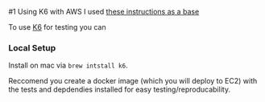 #1 Using K6 with AWS I used
[these instructions as a base](https://aws.plainenglish.io/load-testing-apis-with-k6-a-practical-guide-to-aws-integration-with-datadog-823b06a0a2a5)

To use [K6](https://github.com/grafana/k6) for testing you can

### Local Setup

Install on mac via `brew intstall k6`.

Reccomend you create a docker image (which you will deploy to EC2) with the tests and
depdendies installed for easy testing/reproducability.
